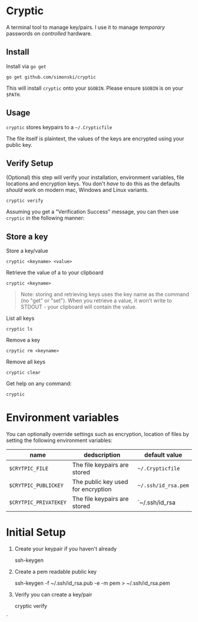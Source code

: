 # Cryptic

A terminal tool to manage key/pairs. I use it to manage *temporary* passwords on *controlled* hardware.

## Install

Install via `go get`

	go get github.com/simonski/cryptic

This will install `cryptic` onto your `$GOBIN`. Please ensure `$GOBIN` is on your `$PATH`.

## Usage

`cryptic` stores keypairs to a `~/.Crypticfile`

The file itself is plaintext, the values of the keys are encrypted using your public key.

## Verify Setup

(Optional) this step will verify your installation, environment variables, file locations and encryption keys. You don't *have* to do this as the defaults *should* work on modern mac, Windows and Linux variants.

	cryptic verify

Assuming you get a "Verification Success" message, you can then use `cryptic` in the following manner:

## Store a key

Store a key/value

	cryptic <keyname> <value>

Retrieve the value of a to your clipboard

	cryptic <keyname>

> Note: storing and retrieving keys uses the key name as the command (no "get" or "set").  When you retrieve a value, it won't write to STDOUT - your clipboard will contain the value.

List all keys

	cryptic ls

Remove a key

	crpytic rm <keyname>

Remove all keys

	cryptic clear

Get help on any command:

	cryptic

# Environment variables

You can optionally override settings such as encryption, location of files by setting the following environment variables:

|name|dedscription|default value|
-----|------------|-------------|
`$CRYTPIC_FILE`|The file keypairs are stored|`~/.Crypticfile`
`$CRYTPIC_PUBLICKEY`|The public key used for encryption|`~/.ssh/id_rsa.pem`
`$CRYTPIC_PRIVATEKEY`|The file keypairs are stored|`~/.ssh/id_rsa

# Initial Setup

1. Create your keypair if you haven't already

	ssh-keygen

2. Create a pem readable public key

	ssh-keygen -f ~/.ssh/id_rsa.pub -e -m pem > ~/.ssh/id_rsa.pem

3. Verify you can create a key/pair 

	cryptic verify

`
